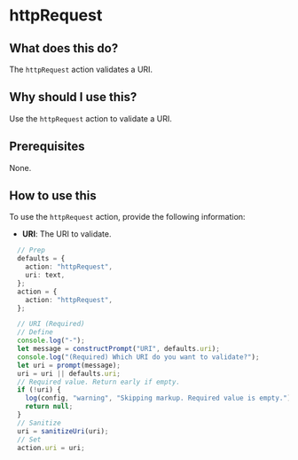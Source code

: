 
  
   # **httpRequest**

## What does this do?

The `httpRequest` action validates a URI.

## Why should I use this?

Use the `httpRequest` action to validate a URI.

## Prerequisites

None.

## How to use this

To use the `httpRequest` action, provide the following information:

- **URI**: The URI to validate.

```ts  
  // Prep
  defaults = {
    action: "httpRequest",
    uri: text,
  };
  action = {
    action: "httpRequest",
  };

  // URI (Required)
  // Define
  console.log("-");
  let message = constructPrompt("URI", defaults.uri);
  console.log("(Required) Which URI do you want to validate?");
  let uri = prompt(message);
  uri = uri || defaults.uri;
  // Required value. Return early if empty.
  if (!uri) {
    log(config, "warning", "Skipping markup. Required value is empty.");
    return null;
  }
  // Sanitize
  uri = sanitizeUri(uri);
  // Set
  action.uri = uri;
```
  
  